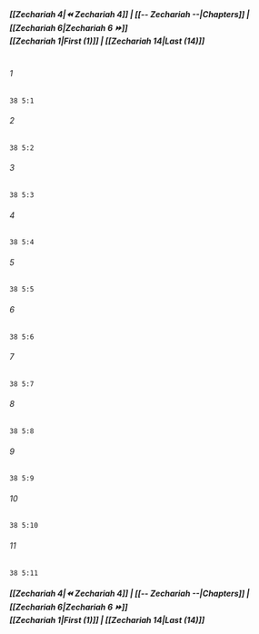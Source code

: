 
##### **[[Zechariah 4|⏪ Zechariah 4]] | [[-- Zechariah --|Chapters]] | [[Zechariah 6|Zechariah 6 ⏩]]**<br>**[[Zechariah 1|First (1)]] | [[Zechariah 14|Last (14)]]**<br><br>

###### 1
``` verse
38 5:1
```
###### 2
``` verse
38 5:2
```
###### 3
``` verse
38 5:3
```
###### 4
``` verse
38 5:4
```
###### 5
``` verse
38 5:5
```
###### 6
``` verse
38 5:6
```
###### 7
``` verse
38 5:7
```
###### 8
``` verse
38 5:8
```
###### 9
``` verse
38 5:9
```
###### 10
``` verse
38 5:10
```
###### 11
``` verse
38 5:11
```

##### **[[Zechariah 4|⏪ Zechariah 4]] | [[-- Zechariah --|Chapters]] | [[Zechariah 6|Zechariah 6 ⏩]]**<br>**[[Zechariah 1|First (1)]] | [[Zechariah 14|Last (14)]]**
